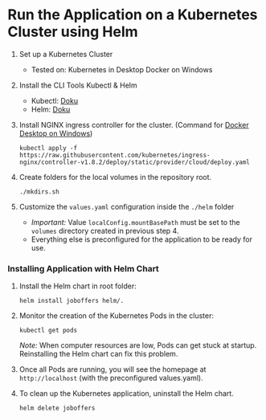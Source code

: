 
# Run the Application on a Kubernetes Cluster using Helm

1. Set up a Kubernetes Cluster
   - Tested on: Kubernetes in Desktop Docker on Windows
     
2. Install the CLI Tools Kubectl & Helm
   - Kubectl: [Doku](https://kubernetes.io/docs/tasks/tools/)
   - Helm: [Doku](https://helm.sh/docs/intro/install/)
     
3. Install NGINX ingress controller for the cluster. (Command for [Docker Desktop on Windows](https://kubernetes.github.io/ingress-nginx/deploy/))
   ```
   kubectl apply -f https://raw.githubusercontent.com/kubernetes/ingress-nginx/controller-v1.8.2/deploy/static/provider/cloud/deploy.yaml
   ```
   
4. Create folders for the local volumes in the repository root.
   ```
   ./mkdirs.sh
   ```
   
6. Customize the `values.yaml` configuration inside the `./helm` folder
   - *Important:* Value `localConfig.mountBasePath` must be set to the `volumes` directory created in previous step 4.
   - Everything else is preconfigured for the application to be ready for use. 

  

### Installing Application with Helm Chart

1. Install the Helm chart in root folder:
   ```
   helm install joboffers helm/.
   ```

3. Monitor the creation of the Kubernetes Pods in the cluster:
   ```
   kubectl get pods
   ```
   *Note:* When computer resources are low, Pods can get stuck at startup. Reinstalling the Helm chart can fix this problem.

5. Once all Pods are running, you will see the homepage at `http://localhost` (with the preconfigured values.yaml).

6. To clean up the Kubernetes application, uninstall the Helm chart.
   ```
   helm delete joboffers
   ```
